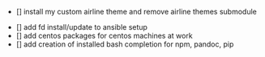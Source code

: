 * [] install my custom airline theme and remove airline themes submodule
- [] add fd install/update to ansible setup
- [] add centos packages for centos machines at work
- [] add creation of installed bash completion for npm, pandoc, pip
